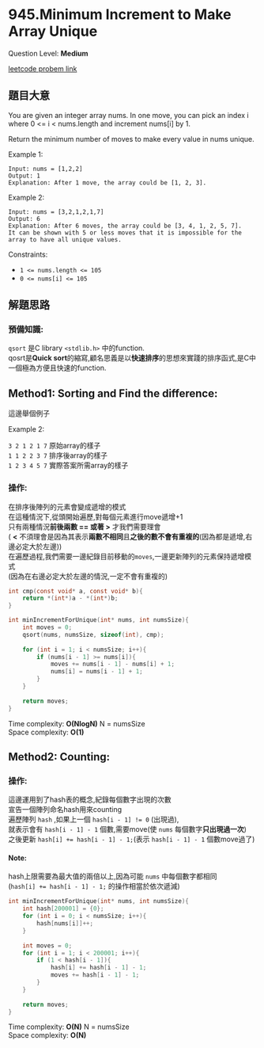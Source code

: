 # 945.Minimum Increment to Make Array Unique
Question Level: **Medium**  

[leetcode probem link](https://leetcode.com/problems/minimum-increment-to-make-array-unique/)
## 題目大意
You are given an integer array nums. In one move, you can pick an index i where 0 <= i < nums.length and increment nums[i] by 1.

Return the minimum number of moves to make every value in nums unique.

Example 1:  
```
Input: nums = [1,2,2]
Output: 1
Explanation: After 1 move, the array could be [1, 2, 3].  
```

Example 2:  
```
Input: nums = [3,2,1,2,1,7]
Output: 6
Explanation: After 6 moves, the array could be [3, 4, 1, 2, 5, 7].
It can be shown with 5 or less moves that it is impossible for the array to have all unique values.
```
Constraints:  

- `1 <= nums.length <= 105`  
- `0 <= nums[i] <= 105`  

## 解題思路
### 預備知識:
`qsort` 是C library `<stdlib.h>` 中的function.  
qosrt是**Quick sort**的縮寫,顧名思義是以**快速排序**的思想來實踐的排序函式,是C中一個極為方便且快速的function.   

## Method1: Sorting and Find the difference:
這邊舉個例子  

Example 2:  

`3 2 1 2 1 7` 原始array的樣子  
`1 1 2 2 3 7` 排序後array的樣子  
`1 2 3 4 5 7` 實際答案所需array的樣子

### 操作:
在排序後陣列的元素會變成遞增的模式  
在這種情況下,從頭開始遍歷,對每個元素進行move遞增+1  
只有兩種情況**前後兩數 == 或著 >** 才我們需要理會  
( **<** 不須理會是因為其表示**兩數不相同**且**之後的數不會有重複的**(因為都是遞增,右邊必定大於左邊))  
在遍歷過程,我們需要一邊紀錄目前移動的`moves`,一邊更新陣列的元素保持遞增模式  
(因為在右邊必定大於左邊的情況,一定不會有重複的)  
```c
int cmp(const void* a, const void* b){
    return *(int*)a - *(int*)b;
}

int minIncrementForUnique(int* nums, int numsSize){
    int moves = 0;
    qsort(nums, numsSize, sizeof(int), cmp);
    
    for (int i = 1; i < numsSize; i++){
        if (nums[i - 1] >= nums[i]){
            moves += nums[i - 1] - nums[i] + 1;
            nums[i] = nums[i - 1] + 1;
        }
    }
    
    return moves;
}
```

Time complexity: **O(NlogN)** N = numsSize  
Space complexity: **O(1)**  

## Method2: Counting:
### 操作:
這邊運用到了hash表的概念,紀錄每個數字出現的次數  
宣告一個陣列命名hash用來counting  
遍歷陣列 `hash` ,如果上一個 `hash[i - 1] != 0` (出現過),  
就表示會有 `hash[i - 1] - 1` 個數,需要move(使 `nums` 每個數字**只出現過一次**)  
之後更新 `hash[i] += hash[i - 1] - 1;`(表示 `hash[i - 1] - 1` 個數move過了)
#### Note:
hash上限需要為最大值的兩倍以上,因為可能 `nums` 中每個數字都相同  
(`hash[i] += hash[i - 1] - 1;` 的操作相當於依次遞減)
```c
int minIncrementForUnique(int* nums, int numsSize){
    int hash[200001] = {0};
    for (int i = 0; i < numsSize; i++){
        hash[nums[i]]++;
    }
    
    int moves = 0;
    for (int i = 1; i < 200001; i++){
        if (1 < hash[i - 1]){
            hash[i] += hash[i - 1] - 1;
            moves += hash[i - 1] - 1;
        }
    }
    
    return moves;
}
```

Time complexity: **O(N)** N = numsSize  
Space complexity: **O(N)**  
